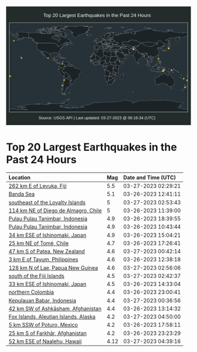 ![Map](./map.png)

# Top 20 Largest Earthquakes in the Past 24 Hours

| Location | Mag | Date and Time (UTC) |
|:---|:---|:---|
| [262 km E of Levuka, Fiji](https://earthquake.usgs.gov/earthquakes/eventpage/us7000jmy4) | 5.5 | 03-27-2023 02:29:21 |
| [Banda Sea](https://earthquake.usgs.gov/earthquakes/eventpage/us7000jmuw) | 5.1 | 03-26-2023 12:41:11 |
| [southeast of the Loyalty Islands](https://earthquake.usgs.gov/earthquakes/eventpage/us7000jmyb) | 5 | 03-27-2023 02:53:43 |
| [114 km NE of Diego de Almagro, Chile](https://earthquake.usgs.gov/earthquakes/eventpage/us7000jmuh) | 5 | 03-26-2023 11:39:00 |
| [Pulau Pulau Tanimbar, Indonesia](https://earthquake.usgs.gov/earthquakes/eventpage/us7000jmwe) | 4.9 | 03-26-2023 18:39:55 |
| [Pulau Pulau Tanimbar, Indonesia](https://earthquake.usgs.gov/earthquakes/eventpage/us7000jmu9) | 4.9 | 03-26-2023 10:43:44 |
| [34 km ESE of Ishinomaki, Japan](https://earthquake.usgs.gov/earthquakes/eventpage/us7000jmvm) | 4.9 | 03-26-2023 15:04:21 |
| [25 km NE of Tomé, Chile](https://earthquake.usgs.gov/earthquakes/eventpage/us7000jmw0) | 4.7 | 03-26-2023 17:26:41 |
| [47 km S of Patea, New Zealand](https://earthquake.usgs.gov/earthquakes/eventpage/us7000jmxp) | 4.6 | 03-27-2023 00:42:14 |
| [3 km E of Tayum, Philippines](https://earthquake.usgs.gov/earthquakes/eventpage/us7000jmuv) | 4.6 | 03-26-2023 12:38:18 |
| [128 km N of Lae, Papua New Guinea](https://earthquake.usgs.gov/earthquakes/eventpage/us7000jmyc) | 4.6 | 03-27-2023 02:56:06 |
| [south of the Fiji Islands](https://earthquake.usgs.gov/earthquakes/eventpage/us7000jmy9) | 4.5 | 03-27-2023 02:42:37 |
| [33 km ESE of Ishinomaki, Japan](https://earthquake.usgs.gov/earthquakes/eventpage/us7000jmvh) | 4.5 | 03-26-2023 14:33:04 |
| [northern Colombia](https://earthquake.usgs.gov/earthquakes/eventpage/us7000jmx9) | 4.4 | 03-26-2023 23:00:41 |
| [Kepulauan Babar, Indonesia](https://earthquake.usgs.gov/earthquakes/eventpage/us7000jmxn) | 4.4 | 03-27-2023 00:36:56 |
| [42 km SW of Ashkāsham, Afghanistan](https://earthquake.usgs.gov/earthquakes/eventpage/us7000jmuz) | 4.4 | 03-26-2023 13:14:32 |
| [Fox Islands, Aleutian Islands, Alaska](https://earthquake.usgs.gov/earthquakes/eventpage/us7000jmyq) | 4.2 | 03-27-2023 04:50:00 |
| [5 km SSW of Poturo, Mexico](https://earthquake.usgs.gov/earthquakes/eventpage/us7000jmw6) | 4.2 | 03-26-2023 17:58:11 |
| [25 km S of Farkhār, Afghanistan](https://earthquake.usgs.gov/earthquakes/eventpage/us7000jmxe) | 4.2 | 03-26-2023 23:23:29 |
| [52 km ESE of Naalehu, Hawaii](https://earthquake.usgs.gov/earthquakes/eventpage/hv73350092) | 4.12 | 03-27-2023 04:39:16 |
